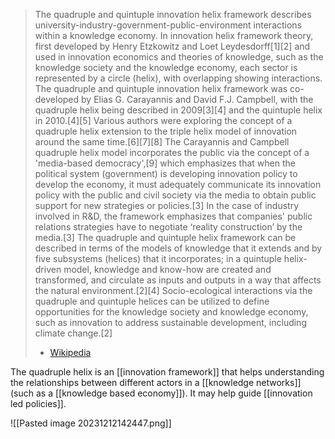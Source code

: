 > The quadruple and quintuple innovation helix framework describes university-industry-government-public-environment interactions within a knowledge economy. In innovation helix framework theory, first developed by Henry Etzkowitz and Loet Leydesdorff[1][2] and used in innovation economics and theories of knowledge, such as the knowledge society and the knowledge economy, each sector is represented by a circle (helix), with overlapping showing interactions. The quadruple and quintuple innovation helix framework was co-developed by Elias G. Carayannis and David F.J. Campbell, with the quadruple helix being described in 2009[3][4] and the quintuple helix in 2010.[4][5] Various authors were exploring the concept of a quadruple helix extension to the triple helix model of innovation around the same time.[6][7][8] The Carayannis and Campbell quadruple helix model incorporates the public via the concept of a 'media-based democracy',[9] which emphasizes that when the political system (government) is developing innovation policy to develop the economy, it must adequately communicate its innovation policy with the public and civil society via the media to obtain public support for new strategies or policies.[3] In the case of industry involved in R&D, the framework emphasizes that companies' public relations strategies have to negotiate ‘reality construction’ by the media.[3] The quadruple and quintuple helix framework can be described in terms of the models of knowledge that it extends and by five subsystems (helices) that it incorporates; in a quintuple helix-driven model, knowledge and know-how are created and transformed, and circulate as inputs and outputs in a way that affects the natural environment.[2][4] Socio-ecological interactions via the quadruple and quintuple helices can be utilized to define opportunities for the knowledge society and knowledge economy, such as innovation to address sustainable development, including climate change.[2]
> - [Wikipedia](https://en.wikipedia.org/wiki/Quadruple_and_quintuple_innovation_helix_framework)

The quadruple helix is an [[innovation framework]] that helps understanding the relationships between different actors in a [[knowledge networks]] (such as a [[knowledge based economy]]). It may help guide [[innovation led policies]]. 

![[Pasted image 20231212142447.png]]